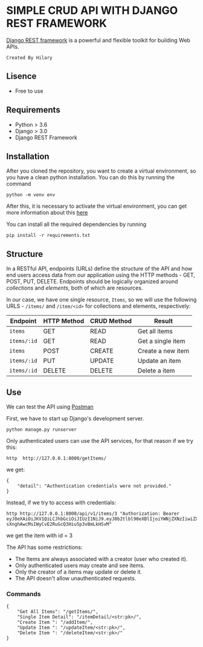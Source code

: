 # SIMPLE CRUD API WITH DJANGO REST FRAMEWORK
[Django REST framework](http://www.django-rest-framework.org/) is a powerful and flexible toolkit for building Web APIs.

```
Created By Hilary
```

## Lisence 
- Free to use

## Requirements
- Python > 3.6
- Django > 3.0
- Django REST Framework

## Installation
After you cloned the repository, you want to create a virtual environment, so you have a clean python installation.
You can do this by running the command
```
python -m venv env
```

After this, it is necessary to activate the virtual environment, you can get more information about this [here](https://docs.python.org/3/tutorial/venv.html)

You can install all the required dependencies by running
```
pip install -r requirements.txt
```

## Structure
In a RESTful API, endpoints (URLs) define the structure of the API and how end users access data from our application using the HTTP methods - GET, POST, PUT, DELETE. Endpoints should be logically organized around _collections_ and _elements_, both of which are resources.

In our case, we have one single resource, `Items`, so we will use the following URLS - `/items/` and `/item/<id>` for collections and elements, respectively:

Endpoint |HTTP Method | CRUD Method | Result
-- | -- |-- |--
`items` | GET | READ | Get all items
`items/:id` | GET | READ | Get a single item
`items`| POST | CREATE | Create a new item
`items/:id` | PUT | UPDATE | Update an item
`items/:id` | DELETE | DELETE | Delete a item

## Use
We can test the API using [Postman](https://www.postman.com/)


First, we have to start up Django's development server.
```
python manage.py runserver
```
Only authenticated users can use the API services, for that reason if we try this:
```
http  http://127.0.0.1:8000/getItems/
```
we get:
```
{
    "detail": "Authentication credentials were not provided."
}
```
Instead, if we try to access with credentials:
```
http http://127.0.0.1:8000/api/v1/items/3 "Authorization: Bearer eyJ0eXAiOiJKV1QiLCJhbGciOiJIUzI1NiJ9.eyJ0b2tlbl90eXBlIjoiYWNjZXNzIiwiZXhwIjoxNjE2MjA4Mjk1LCJqdGkiOiI4NGNhZmMzMmFiZDA0MDQ2YjZhMzFhZjJjMmRiNjUyYyIsInVzZXJfaWQiOjJ9.NJrs-sXnghAwcMsIWyCvE2RuGcQ3Hiu5p3vBmLkHSvM"
```
we get the item with id = 3



The API has some restrictions:
-   The Items are always associated with a creator (user who created it).
-   Only authenticated users may create and see items.
-   Only the creator of a items may update or delete it.
-   The API doesn't allow unauthenticated requests.

### Commands
```
{
    "Get All Items": "/getItems/",
    "Single Item Detail": "/itemDetail/<str:pk>/",
    "Create Item ": "/addItem/",
    "Update Item ": "/updateItem/<str:pk>/",
    "Delete Item ": "/deleteItem/<str:pk>/"
}

